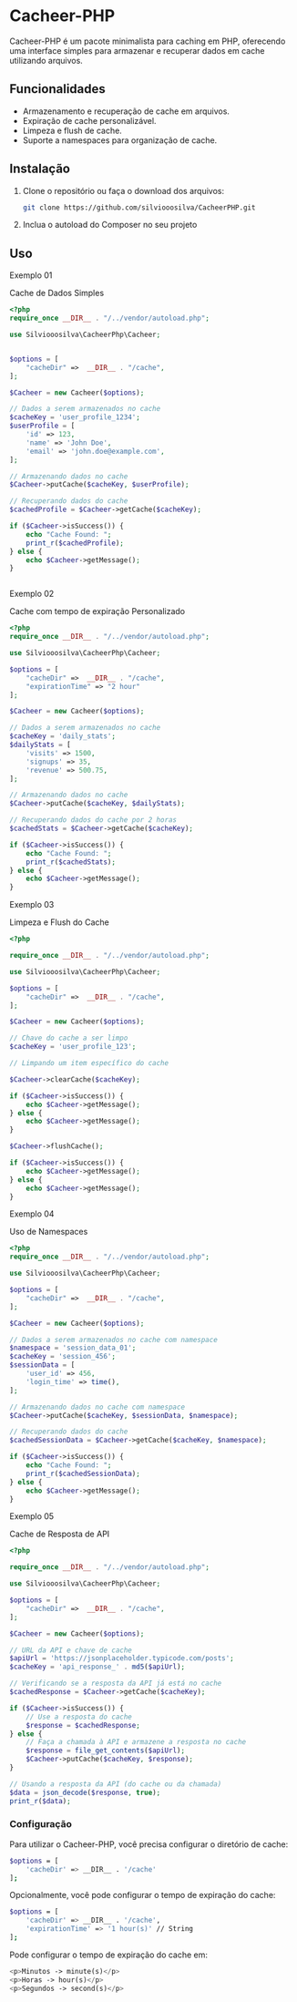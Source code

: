 # Cacheer-PHP

Cacheer-PHP é um pacote minimalista para caching em PHP, oferecendo uma interface simples para armazenar e recuperar dados em cache utilizando arquivos.

## Funcionalidades

- Armazenamento e recuperação de cache em arquivos.
- Expiração de cache personalizável.
- Limpeza e flush de cache.
- Suporte a namespaces para organização de cache.

## Instalação

1. Clone o repositório ou faça o download dos arquivos:

    ```sh
    git clone https://github.com/silviooosilva/CacheerPHP.git
    ```

2. Inclua o autoload do Composer no seu projeto


## Uso

<p>Exemplo 01 </p>
<p>Cache de Dados Simples</p>

```php
<?php
require_once __DIR__ . "/../vendor/autoload.php";

use Silviooosilva\CacheerPhp\Cacheer;


$options = [
    "cacheDir" =>  __DIR__ . "/cache",
];

$Cacheer = new Cacheer($options);

// Dados a serem armazenados no cache
$cacheKey = 'user_profile_1234';
$userProfile = [
    'id' => 123,
    'name' => 'John Doe',
    'email' => 'john.doe@example.com',
];

// Armazenando dados no cache
$Cacheer->putCache($cacheKey, $userProfile);

// Recuperando dados do cache
$cachedProfile = $Cacheer->getCache($cacheKey);

if ($Cacheer->isSuccess()) {
    echo "Cache Found: ";
    print_r($cachedProfile);
} else {
    echo $Cacheer->getMessage();
}



```

<p>Exemplo 02 </p>
<p>Cache com tempo de expiração Personalizado</p>

```php
<?php
require_once __DIR__ . "/../vendor/autoload.php";

use Silviooosilva\CacheerPhp\Cacheer;

$options = [
    "cacheDir" =>  __DIR__ . "/cache",
    "expirationTime" => "2 hour"
];

$Cacheer = new Cacheer($options);

// Dados a serem armazenados no cache
$cacheKey = 'daily_stats';
$dailyStats = [
    'visits' => 1500,
    'signups' => 35,
    'revenue' => 500.75,
];

// Armazenando dados no cache
$Cacheer->putCache($cacheKey, $dailyStats);

// Recuperando dados do cache por 2 horas
$cachedStats = $Cacheer->getCache($cacheKey);

if ($Cacheer->isSuccess()) {
    echo "Cache Found: ";
    print_r($cachedStats);
} else {
    echo $Cacheer->getMessage();
}

```

<p>Exemplo 03 </p>
<p>Limpeza e Flush do Cache</p>

```php
<?php

require_once __DIR__ . "/../vendor/autoload.php";

use Silviooosilva\CacheerPhp\Cacheer;

$options = [
    "cacheDir" =>  __DIR__ . "/cache",
];

$Cacheer = new Cacheer($options);

// Chave do cache a ser limpo
$cacheKey = 'user_profile_123';

// Limpando um item específico do cache

$Cacheer->clearCache($cacheKey);

if ($Cacheer->isSuccess()) {
    echo $Cacheer->getMessage();
} else {
    echo $Cacheer->getMessage();
}

$Cacheer->flushCache();

if ($Cacheer->isSuccess()) {
    echo $Cacheer->getMessage();
} else {
    echo $Cacheer->getMessage();
}


```

<p>Exemplo 04 </p>
<p>Uso de Namespaces</p>

```php
<?php
require_once __DIR__ . "/../vendor/autoload.php";

use Silviooosilva\CacheerPhp\Cacheer;

$options = [
    "cacheDir" =>  __DIR__ . "/cache",
];

$Cacheer = new Cacheer($options);

// Dados a serem armazenados no cache com namespace
$namespace = 'session_data_01';
$cacheKey = 'session_456';
$sessionData = [
    'user_id' => 456,
    'login_time' => time(),
];

// Armazenando dados no cache com namespace
$Cacheer->putCache($cacheKey, $sessionData, $namespace);

// Recuperando dados do cache
$cachedSessionData = $Cacheer->getCache($cacheKey, $namespace);

if ($Cacheer->isSuccess()) {
    echo "Cache Found: ";
    print_r($cachedSessionData);
} else {
    echo $Cacheer->getMessage();
}


```

<p>Exemplo 05 </p>
<p>Cache de Resposta de API</p>

```php
<?php

require_once __DIR__ . "/../vendor/autoload.php";

use Silviooosilva\CacheerPhp\Cacheer;

$options = [
    "cacheDir" =>  __DIR__ . "/cache",
];

$Cacheer = new Cacheer($options);

// URL da API e chave de cache
$apiUrl = 'https://jsonplaceholder.typicode.com/posts';
$cacheKey = 'api_response_' . md5($apiUrl);

// Verificando se a resposta da API já está no cache
$cachedResponse = $Cacheer->getCache($cacheKey);

if ($Cacheer->isSuccess()) {
    // Use a resposta do cache
    $response = $cachedResponse;
} else {
    // Faça a chamada à API e armazene a resposta no cache
    $response = file_get_contents($apiUrl);
    $Cacheer->putCache($cacheKey, $response);
}

// Usando a resposta da API (do cache ou da chamada)
$data = json_decode($response, true);
print_r($data);

```

### Configuração

Para utilizar o Cacheer-PHP, você precisa configurar o diretório de cache:

```sh
$options = [
    'cacheDir' => __DIR__ . '/cache'
];
```
Opcionalmente, você pode configurar o tempo de expiração do cache:

```sh
$options = [
    'cacheDir' => __DIR__ . '/cache',
    'expirationTime' => '1 hour(s)' // String
];
```

Pode configurar o tempo de expiração do cache em: 
```php
<p>Minutos -> minute(s)</p>
<p>Horas -> hour(s)</p>
<p>Segundos -> second(s)</p>

```